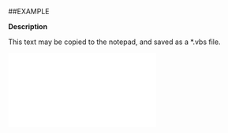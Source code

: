 

##EXAMPLE

**Description**

This text may be copied to the notepad, and saved as a *.vbs file.

![](../../Examples/vbs/ClientScript.OnCurrentRelationIdentityChanged.vbs.txt)






